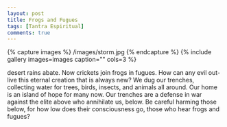 ```yaml
---
layout: post
title: Frogs and Fugues
tags: [Tantra Espiritual]
comments: true
---
```


{% capture images %}
	/images/storm.jpg
{% endcapture %}
{% include gallery images=images caption="" cols=3 %}

desert rains abate. Now crickets join frogs in fugues.
How can any evil out-live this eternal creation that is always new?
We dug our trenches, collecting water for trees,
birds, insects, and animals all around.
Our home is an island of hope for many now.
Our trenches are a defense in war
against the elite above who annihilate us, below.
Be careful harming those below, for how low does their consciousness go,
those who hear frogs and fugues?
